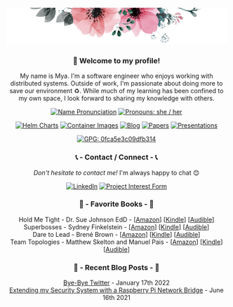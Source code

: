 <p align="center">
    <img src="https://github.com/mjpitz/mjpitz/raw/main/site/static/img/banner.png"/>
</p>

<h3 align="center">👋 Welcome to my profile!</h3>

<p align="center">
    My name is Mya.
    I'm a software engineer who enjoys working with distributed systems.
    Outside of work, I'm passionate about doing more to save our environment ♻️.
    While much of my learning has been confined to my own space, I look forward to sharing my knowledge with others.
</p>

<p align="center">
    <a href="https://www.google.com/search?q=pronunciation+maya">
        <img alt="Name Pronunciation" src="https://img.shields.io/badge/Pronunciation%20%F0%9F%94%88-mai·uh-silver?style=for-the-badge&labelColor=silver" /></a>
    <a href="https://pronoun.is/she">
        <img alt="Pronouns: she / her" src="https://img.shields.io/badge/Pronouns-she%2Fher-pink?style=for-the-badge&labelColor=silver" /></a>
</p>

<p align="center">
    <a href="https://mjpitz.com/charts/">
        <img alt="Helm Charts" src="https://img.shields.io/badge/-Helm%20Charts-silver?style=for-the-badge" /></a>
    <a href="https://github.com/mjpitz/mjpitz/tree/main/docker">
        <img alt="Container Images" src="https://img.shields.io/badge/-Container%20Images-silver?style=for-the-badge" /></a>
    <a href="https://mjpitz.com/blog/">
        <img alt="Blog" src="https://img.shields.io/badge/-Blog-silver?style=for-the-badge" /></a>
    <a href="https://mjpitz.com/papers/">
        <img alt="Papers" src="https://img.shields.io/badge/-Papers-pink?style=for-the-badge" /></a>
    <a href="https://mjpitz.com/media/">
        <img alt="Presentations" src="https://img.shields.io/badge/-Presentations-pink?style=for-the-badge" /></a>
</p>

<p align="center">
    <a href="https://keyserver.ubuntu.com/pks/lookup?op=get&search=0xfd0f1e353074e15a4883bc630fca5e3c09dfb314">
        <img alt="GPG: 0fca5e3c09dfb314" src="https://img.shields.io/badge/GPG-0fca5e3c09dfb314-pink?style=for-the-badge&labelColor=silver" /></a>
</p>

<h3 align="center">📞 - Contact / Connect - 📞</h3>

<p align="center">
    <i>Don't hesitate to contact me!</i>
    I'm always happy to chat 😊
</p>

<p align="center">
    <a href="https://linkedin.com/in/mjpitz">
        <img alt="LinkedIn" src="https://img.shields.io/badge/-Linked%20In-gray?style=for-the-badge&logo=linkedin" /></a>
    <a href="https://forms.gle/uCMy38ZLEchfNuka9">
        <img alt="Project Interest Form" src="https://img.shields.io/badge/-Project%20Interest%20Form-blue?style=for-the-badge" /></a>
</p>

<h3 align="center">📖 - Favorite Books - 📖</h3>

<p align="center">
    Hold Me Tight - Dr. Sue Johnson EdD -
    [<a href="https://www.amazon.com/Hold-Me-Tight-Conversations-Lifetime/dp/031611300X?tag=mjpitz-20">Amazon</a>]
    [<a href="https://www.amazon.com/Hold-Me-Tight-Conversations-Lifetime-ebook/dp/B0011UGLQK?tag=mjpitz-20">Kindle</a>]
    [<a href="https://www.amazon.com/Hold-Me-Tight-Conversations-Lifetime/dp/B084G9QFZY?tag=mjpitz-20">Audible</a>]
    </br>
    Superbosses - Sydney Finkelstein -
    [<a href="https://www.amazon.com/Superbosses-Exceptional-Leaders-Master-Talent/dp/1591847834?tag=mjpitz-20">Amazon</a>]
    [<a href="https://www.amazon.com/Superbosses-Exceptional-Leaders-Master-Talent-ebook/dp/B00XIYGHYI?tag=mjpitz-20">Kindle</a>]
    [<a href="https://www.amazon.com/Superbosses-Sydney-Finkelstein-audiobook/dp/B01AKIYMTG?tag=mjpitz-20">Audible</a>]
    </br>
    Dare to Lead - Brené Brown -
    [<a href="https://www.amazon.com/Dare-Lead-Brave-Conversations-Hearts/dp/0399592520?tag=mjpitz-20">Amazon</a>]
    [<a href="https://www.amazon.com/Dare-Lead-Brave-Conversations-Hearts-ebook/dp/B07CWGFPS7?tag=mjpitz-20">Kindle</a>]
    [<a href="https://www.amazon.com/Dare-to-Lead-Brene-Brown-audiobook/dp/B07DJYFLX8?tag=mjpitz-20">Audible</a>]
    </br>
    Team Topologies - Matthew Skelton and Manuel Pais -
    [<a href="https://www.amazon.com/Team-Topologies-Organizing-Business-Technology/dp/1942788819?tag=mjpitz-20">Amazon</a>]
    [<a href="https://www.amazon.com/Team-Topologies-Organizing-Business-Technology-ebook/dp/B09JWT9S4D?tag=mjpitz-20">Kindle</a>]
    [<a href="https://www.amazon.com/Team-Topologies-Organizing-Business-Technology/dp/B07VWYNGCQ?tag=mjpitz-20">Audible</a>]
    </br>
</p>

<h3 align="center">📰 - Recent Blog Posts - 📰</h3>

<p align="center">
    <a href="https://mjpitz.com/blog/2022/01/16/bye-bye-twitter/">Bye-Bye Twitter</a> - January 17th 2022 <br/>
    <a href="https://mjpitz.com/blog/2021/06/16/rpi-network-bridge/">Extending my Security System with a Raspberry Pi Network Bridge</a> - June 16th 2021 <br/>
</p>
